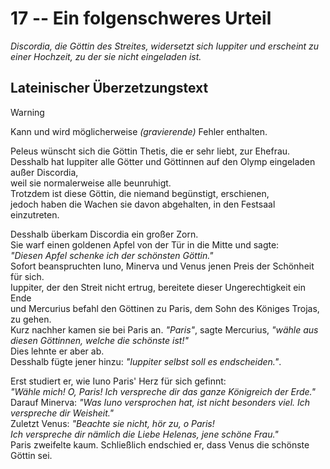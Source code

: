 # 17 -- Ein folgenschweres Urteil

_Discordia, die Göttin des Streites, widersetzt sich Iuppiter und erscheint zu einer Hochzeit, zu der sie nicht eingeladen ist._

## Lateinischer Überzetzungstext

> [!WARNING]
>  Kann und wird möglicherweise _(gravierende)_ Fehler enthalten.

Peleus wünscht sich die Göttin Thetis, die er sehr liebt, zur Ehefrau.\
Desshalb hat Iuppiter alle Götter und Göttinnen auf den Olymp eingeladen außer Discordia,\
weil sie normalerweise alle beunruhigt.\
Trotzdem ist diese Göttin, die niemand begünstigt, erschienen,\
jedoch haben die Wachen sie davon abgehalten, in den Festsaal einzutreten.

Desshalb überkam Discordia ein großer Zorn.\
Sie warf einen goldenen Apfel von der Tür in die Mitte und sagte:\
_"Diesen Apfel schenke ich der schönsten Göttin."_\
Sofort beanspruchten Iuno, Minerva und Venus jenen Preis der Schönheit für sich.\
Iuppiter, der den Streit nicht ertrug, bereitete dieser Ungerechtigkeit ein Ende\
und Mercurius befahl den Göttinen zu Paris, dem Sohn des Königes Trojas, zu gehen.\
Kurz nachher kamen sie bei Paris an.
_"Paris"_, sagte Mercurius, _"wähle aus diesen Göttinnen, welche die schönste ist!"_\
Dies lehnte er aber ab.\
Desshalb fügte jener hinzu: _"Iuppiter selbst soll es endscheiden."_.

Erst studiert er, wie Iuno Paris' Herz für sich gefinnt:\
_"Wähle mich! O, Paris! Ich verspreche dir das ganze Königreich der Erde."_\
Darauf Minerva: _"Was Iuno versprochen hat, ist nicht besonders viel. Ich verspreche dir Weisheit."_\
Zuletzt Venus: _"Beachte sie nicht, hör zu, o Paris!\
Ich verspreche dir nämlich die Liebe Helenas, jene schöne Frau."_\
Paris zweifelte kaum.
Schließlich endschied er, dass Venus die schönste Göttin sei.
